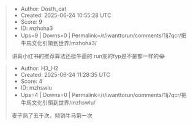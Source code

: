 > - Author: Dosth_cat
> - Created: 2025-06-24 10:55:28 UTC
> - Score: 9
> - ID: mzhoha3
> - Ups=9 | Downs=0 | Permalink=/r/iwanttorun/comments/1lj7qcr/把牛馬文化引領到世界/mzhoha3/
>
> 讲真小红书的推荐算法还挺牛逼的 run友的fyp是不是都一样的😂

> - Author: H3_H2
> - Created: 2025-06-24 11:28:35 UTC
> - Score: 4
> - ID: mzhswlu
> - Ups=4 | Downs=0 | Permalink=/r/iwanttorun/comments/1lj7qcr/把牛馬文化引領到世界/mzhswlu/
>
> 麦子熟了五千次，倾销牛马第一次
